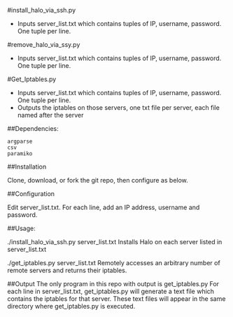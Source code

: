 #install_halo_via_ssh.py
* Inputs server_list.txt which contains tuples of IP, username, password.  One tuple per line.

#remove_halo_via_ssy.py
* Inputs server_list.txt which contains tuples of IP, username, password.  One tuple per line.

#Get_Iptables.py
* Inputs server_list.txt which contains tuples of IP, username, password.  One tuple per line.
* Outputs the iptables on those servers, one txt file per server, each file named after the server

##Dependencies:

    argparse
    csv
    paramiko
    

##Installation

Clone, download, or fork the git repo, then configure as below.

##Configuration

Edit server_list.txt.  For each line, add an IP address, username and password.

##Usage:

./install_halo_via_ssh.py server_list.txt
Installs Halo on each server listed in server_list.txt

./get_iptables.py server_list.txt
Remotely accesses an arbitrary number of remote servers and returns their iptables.

##Output
The only program in this repo with output is get_iptables.py
For each line in server_list.txt, get_iptables.py will generate a text file which contains the iptables for that server.
These text files will appear in the same directory where get_iptables.py is executed.
